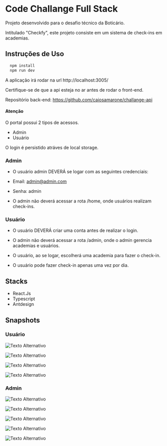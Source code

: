 # Code Challange Full Stack

Projeto desenvolvido para o desafio técnico da Boticário.

Intitulado "Checkfy", este projeto consiste em um sistema de check-ins em academias.

## Instruções de Uso

```bash
  npm install
  npm run dev
```

A aplicação irá rodar na url http://localhost:3005/

Certifique-se de que a api esteja no ar antes de rodar o front-end.

Repositório back-end: https://github.com/caiosamarone/challange-api

#### Atenção

O portal possui 2 tipos de acessos.

- Admin
- Usuário

O login é persistido atráves de local storage.

### Admin

- O usuário admin DEVERÁ se logar com as seguintes credenciais:
- Email: admin@admin.com
- Senha: admin

- O admin não deverá acessar a rota /home, onde usuários realizam check-ins.

### Usuário

- O usuário DEVERÁ criar uma conta antes de realizar o login.

- O admin não deverá acessar a rota /admin, onde o admin gerencia academias e usuários.

- O usuário, ao se logar, escolherá uma academia para fazer o check-in.

- O usuário pode fazer check-in apenas uma vez por dia.

## Stacks

- React.Js
- Typescript
- Antdesign

## Snapshots

### Usuário

![Texto Alternativo](https://i.imgur.com/aYDw4jg.pngg)

![Texto Alternativo](https://i.imgur.com/KnLhB8f.png)

![Texto Alternativo](https://i.imgur.com/eHdX3wX.png)

![Texto Alternativo](https://i.imgur.com/OtvE16K.png)

### Admin

![Texto Alternativo](https://i.imgur.com/nJz9Sxp.png)

![Texto Alternativo](https://i.imgur.com/eoy75YY.png)

![Texto Alternativo](https://i.imgur.com/PgbpTkM.png)

![Texto Alternativo](https://i.imgur.com/BIc0oiS.png)

![Texto Alternativo](https://i.imgur.com/DbrqPlG.png)
